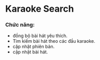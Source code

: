 # Karaoke Search 

### Chức năng:
 + đồng bộ bài hát yêu thích.
 + Tìm kiếm bài hát theo các đầu karaoke.
 + cập nhật phiên bản.
 + cập nhật bài hát.
